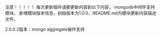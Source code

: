 注意！！！！！
每次更新插件请都更新内容到以下内容，
mongodb中间件支持模块，
新增模块版本信息，初始版本为1.0.0，README.md为模块更新内容描述文件，



2.0.0.2版本：mongo aggregate操作支持